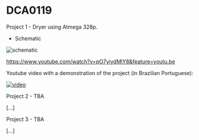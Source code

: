 # DCA0119

Project 1 - Dryer using Atmega 328p.

* Schematic

![schematic](http://i.imgur.com/t88uHkk.png)

https://www.youtube.com/watch?v=pO7yiydMlY8&feature=youtu.be

Youtube video with a demonstration of the project (in Brazilian Portuguese):

[![video](https://img.youtube.com/vi/pO7yiydMlY8/0.jpg)](https://www.youtube.com/watch?v=pO7yiydMlY8)


Project 2 - TBA

[...]

Project 3 - TBA

[...]
